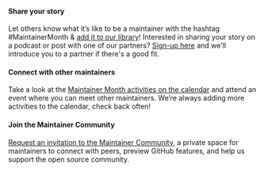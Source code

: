 
#### Share your story

Let others know what it’s like to be a maintainer with the hashtag #MaintainerMonth & [add it to our library](https://github.com/github/maintainermonth/issues/new?assignees=&labels=&template=add-to-library.yaml&title=TITLE)! Interested in sharing your story on a podcast or post with one of our partners? [Sign-up here](https://forms.gle/d66jrRJYCW4eD4KM7) and we'll introduce you to a partner if there's a good fit. 

#### Connect with other maintainers

Take a look at the [Maintainer Month activities on the calendar](/schedule) and attend an event where you can meet other maintainers. We’re always adding more activities to the calendar, check back often!

#### Join the Maintainer Community

[Request an invitation to the Maintainer Community](https://maintainers.github.com), a private space for maintainers to connect with peers, preview GitHub features, and help us support the open source community.
